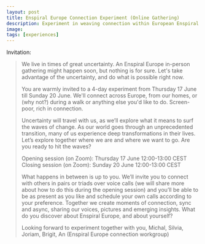 ```yaml
---
layout: post
title: Enspiral Europe Connection Experiment (Online Gathering)
description: Experiment in weaving connection within European Enspiral Crowd
image:
tags: [experiences]
---
```


Invitation:

> We live in times of great uncertainty. An Enspiral Europe in-person gathering might happen soon, but nothing is for sure. Let's take advantage of the uncertainty, and do what is possible right now.
> 
> You are warmly invited to a 4-day experiment from Thursday 17 June till Sunday 20 June. We'll connect across Europe, from our homes, or (why not?) during a walk or anything else you'd like to do. Screen-poor, rich in connection. 
> 
> Uncertainty will travel with us, as we’ll explore what it means to surf the waves of change. As our world goes through an unprecedented transition, many of us experience deep transformations in their lives. Let’s explore together where we are and where we want to go. Are you ready to hit the waves? 
> 
> Opening session (on Zoom): Thursday 17 June 12:00-13:00 CEST
> Closing session (on Zoom): Sunday 20 June 12:00-13:00 CEST
> 
> What happens in between is up to you. We’ll invite you to connect with others in pairs or triads over voice calls (we will share more about how to do this during the opening session) and you’ll be able to be as present as you like and schedule your own calls according to your preference. Together we create moments of connection, sync and async, sharing our voices, pictures and emerging insights. What do you discover about Enspiral Europe, and about yourself?
> 
> Looking forward to experiment together with you,
> Michal, Silvia, Joriam, Brigit, An
> (Enspiral Europe connection workgroup)